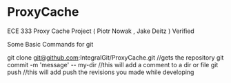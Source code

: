 ProxyCache
==========

ECE 333 Proxy Cache Project ( Piotr Nowak , Jake Deitz )
Verified

Some Basic Commands for git

git clone git@github.com:IntegralGit/ProxyCache.git //gets the repository
git commit -m 'message' -- my-dir   //this will add a comment to a dir or file
git push  //this will add push the revisions you made while developing
